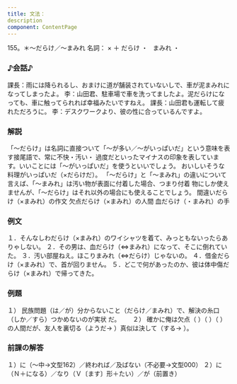 ```yaml
---
title: 文法：
description
component: ContentPage
---
```



155。＊～だらけ／～まみれ
名詞： × ＋ だらけ ・
  まみれ ・
### ♪会話♪
課長：雨には降られるし、おまけに道が舗装されていないしで、車が泥まみれになってしまったよ。
李：山田君、駐車場で車を洗ってましたよ。泥だらけになっても、車に触ってられれば幸福みたいですねえ。 課長：山田君も運転して疲れただろうに。
李：デスクワークより、彼の性に合っているんですよ。
### 解説
「～だらけ」は名詞に直接ついて「～が多い／～がいっぱいだ」という意味を表す接尾語で、常に不快・汚い・
過度だといったマイナスの印象を表しています。いいことには「～がいっぱいだ」を使うといいでしょう。
おいしいそうな料理がいっぱいだ（×だらけだ）。
「～だらけ」と「～まみれ」の違いについて言えば、「～まみれ」は汚い物が表面に付着した場合、つまり付着 物にしか使えませんが、「～だらけ」はそれ以外の場合にも使えることでしょう。
間違いだらけ（×まみれ）の作文 欠点だらけ（×まみれ）の人間 血だらけ（・まみれ）の手
### 例文
１．そんなしわだらけ（×まみれ）のワイシャツを着て、みっともないったらありゃしない。
２．その男は、血だらけ（⇔まみれ）になって、そこに倒れていた。
３．汚い部屋ねえ。ほこりまみれ（⇔だらけ）じゃないの。
４．借金だらけ（×まみれ）で、首が回りません。
５．どこで何があったのか、彼は体中傷だらけ（×まみれ）で帰ってきた。
### 例題
１） 民族問題（は／が）分からないこと（だらけ／まみれ）で、解決の糸口（しか／すら）つかめないのが実状
だ。      
２） 確かに俺は欠点（ ）（ ）（ ）の人間だが、友人を裏切る（ようだ→ ）真似は決して（する→ ）。
### 前課の解答
１）に（～中→文型162）／終われば／及ばない（不必要→文型000）
２）に（Ｎ＋になる）／なり（Ｖ〔ます〕形＋たい）／が（前置き）
